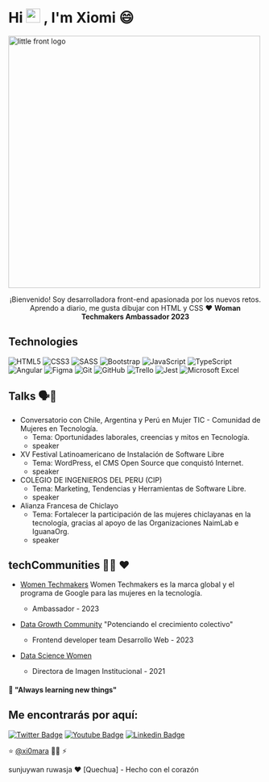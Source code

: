 # Hi <img src="https://camo.githubusercontent.com/e8e7b06ecf583bc040eb60e44eb5b8e0ecc5421320a92929ce21522dbc34c891/68747470733a2f2f6d656469612e67697068792e636f6d2f6d656469612f6876524a434c467a6361737252346961377a2f67697068792e676966" width="28" data-canonical-src="https://media.giphy.com/media/hvRJCLFzcasrR4ia7z/giphy.gif" style="max-width:100%;"> , I'm Xiomi 😄 
<img src="https://github.com/xi0mara/xi0mara/assets/21746170/9a2ec4f9-0255-4c7d-a6c5-129bbecb303a" alt="little front logo" title="front" height="500" />
<p align="center">¡Bienvenido! Soy desarrolladora front-end apasionada por los nuevos retos. Aprendo a diario, me gusta dibujar con HTML y CSS ♥ <strong>Woman Techmakers Ambassador 2023</strong></p>

<!-- 
 ![little-front](https://github.com/xi0mara/xi0mara/assets/21746170/9a2ec4f9-0255-4c7d-a6c5-129bbecb303a)
 ![image](https://user-images.githubusercontent.com/21746170/127181482-02793438-38b8-40d7-8af7-796eb3697be1.png)
-->

## Technologies

![HTML5](https://img.shields.io/badge/-HTML5-E34F26?style=plastic&logo=html5&logoColor=white)
![CSS3](https://img.shields.io/badge/-CSS3-1572B6?style=plastic&logo=css3&logoColor=white)
![SASS](https://img.shields.io/badge/-SASS-CC6699?style=plastic&logo=sass&logoColor=white)
![Bootstrap](https://img.shields.io/badge/-Bootstrap-533B78?style=plastic&logo=Bootstrap&logoColor=white)
![JavaScript](https://img.shields.io/badge/-JavaScript-F7DF1E?style=plastic&logo=JavaScript&logoColor=black)
![TypeScript](https://img.shields.io/badge/-TypeScript-3178C6?style=plastic&logo=TypeScript&logoColor=white)
![Angular](https://img.shields.io/badge/-Angular-DD0031?style=plastic&logo=angular)
![Figma](https://img.shields.io/badge/Figma-282C34?style=plastic&logo=figma&logoColor=white)
![Git](https://img.shields.io/badge/-Git-F05032?style=plastic&logo=git&logoColor=white)
![GitHub](https://img.shields.io/badge/-Git%20Hub-000?style=plastic&logo=Git%20Hub=logoColor=white)
![Trello](https://img.shields.io/badge/Trello-282C34?style=plastic&logo=Trello&logoColor=007ACC)
![Jest](https://img.shields.io/badge/-Jest-C21325?style=plastic&logo=Jest&logoColor=white)
![Microsoft Excel](https://img.shields.io/badge/-Microsoft%20Excel-008000?style=plastic&logo=Microsoft%20Excel&logoColor=white)

<!--
<img src="https://img.shields.io/badge/Node.js-282C34?logo=node.js&logoColor=339933" alt="Node.js logo" title="Node.js" height="30" />
<img src="https://img.shields.io/badge/Firebase-282C34?logo=firebase&logoColor=FFCA28" alt="Firebase logo" title="Firebase" height="30" />
<img src="https://img.shields.io/badge/React-282C34?logo=react&logoColor=61DAFB" alt="React logo" title="React" height="30" />
![Vue](https://img.shields.io/badge/-Vue-4FC08D?style=plastic&logo=vue.js&logoColor=white)
![React](https://img.shields.io/badge/-React-61DAFB?style=plastic&logo=react&logoColor=white)
![Node.js](https://img.shields.io/badge/-Node.js-339933?style=plastic&logo=node.js&logoColor=white)
![MongoDB](https://img.shields.io/badge/-MongoDB-47A248?style=plastic&logo=MongoDB&logoColor=white)
![Docker](https://img.shields.io/badge/-Docker-2496ED?style=plastic&logo=docker&logoColor=white)
![Cypress](https://img.shields.io/badge/-Cypress-17202C?style=plastic&logo=Cypress&logoColor=white)
-->

## Talks 🗣️💬 
- Conversatorio con Chile, Argentina y Perú en Mujer TIC - Comunidad de Mujeres en Tecnología.
  - Tema: Oportunidades laborales, creencias y mitos en Tecnología.
  - speaker
- XV Festival Latinoamericano de Instalación de Software Libre
  - Tema: WordPress, el CMS Open Source que conquistó Internet.
  - speaker
- COLEGIO DE INGENIEROS DEL PERU (CIP)
  - Tema: Marketing, Tendencias y Herramientas de Software Libre.
  - speaker
- Alianza Francesa de Chiclayo
  - Tema: Fortalecer la participación de las mujeres chiclayanas en la tecnología, gracias al apoyo de las Organizaciones NaimLab e IguanaOrg.
  - speaker
 
## techCommunities 👩‍💻 ♥
- [Women Techmakers](https://www.linkedin.com/company/women-techmakers-lima/)
  Women Techmakers es la marca global y el programa de Google para las mujeres en la tecnología. 
  - Ambassador - 2023

- [Data Growth Community](https://www.linkedin.com/company/datagrowthcommunity/) "Potenciando el crecimiento colectivo"
  - Frontend developer team Desarrollo Web - 2023
  
- [Data Science Women](https://www.linkedin.com/showcase/datasciencewomen)
  - Directora de Imagen Institucional - 2021


#### 🌱 "Always learning new things"

## Me encontrarás por aquí:
[![Twitter Badge](https://img.shields.io/badge/-Twitter-1DA1F2?style=plastic&logo=Twitter&logoColor=white&link=https://twitter.com/printxiomara)](https://twitter.com/printxiomara)
[![Youtube Badge](https://img.shields.io/badge/-Youtube-FF0000?style=plastic&logo=youtube&logoColor=white&link=https://www.youtube.com/channel/UCsmLy_COJPEpALLQzmp8CAQ)](https://www.youtube.com/channel/UCsmLy_COJPEpALLQzmp8CAQ)
[![Linkedin Badge](https://img.shields.io/badge/-Linkedin-0077B5?style=plastic&logo=Linkedin&logoColor=white&link=https://www.linkedin.com/in/printxiomara/)](https://www.linkedin.com/in/printxiomara/)


⭐️ [@xi0mara](https://github.com/xi0mara) 👩‍💻 ⚡
<p>
 sunjuywan ruwasja ❤️ [Quechua] - Hecho con el corazón
</p>
